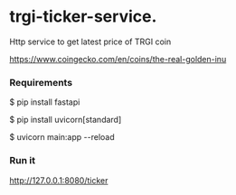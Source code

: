 # trgi-ticker-service.

Http service to get latest price of TRGI coin

https://www.coingecko.com/en/coins/the-real-golden-inu


### Requirements
$ pip install fastapi

$ pip install uvicorn[standard]

$ uvicorn main:app --reload


### Run it
http://127.0.0.1:8080/ticker